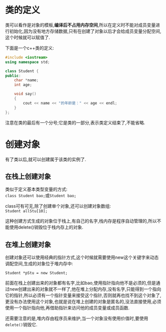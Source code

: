 # 类的定义    

类可以看作是对象的模板,**编译后不占用内存空间**,所以在定义时不能对成员变量进行初始化,因为没有地方存储数据,只有在创建了对象以后才会给成员变量分配空间,这个时候就可以赋值了.    

下面是一个c++类的定义:    

```c++
#include <iostream>  
using namespace std;

class Student {
public:
	char *name;
	int age;

	void say()
	{
		cout << name << "的年龄是：" << age << endl;
	}
};

```    

注意在类的最后有一个分号;它是类的一部分,表示类定义结束了,不能省略.     

# 创建对象    

有了类以后,就可以创建属于该类的实例了.       

## 在栈上创建对象     
类似于定义基本类型变量的方式:    
`class Student bao;`或`Student bao;`      

class可有可无,除了创建单个对象,还可以创建对象数组:     
`Student allStu[10];`          

这种创建方式生成的对象位于栈上,有自己的名字,栈内存是程序自动管理的,所以不能使用delete()销毁位于栈内存上的对象.     


## 在堆上创建对象     

创建对象还可以使用经典的指针方式,这个时候就需要使用new这个关键字来动态调配空间,生成的对象位于堆内存中:    

`Student *pStu = new Student;`     

前面在栈上创建出来的对象都有名字,比如bao,使用指针指向他不是必须的,但是通过new创建出来的对象就不一样了,他在堆上分配内存,没有名字,只能得到一个指向它的指针,所以必须有一个指针变量来接受这个指针,否则就再也找不到这个对象了,更没有办法使用这个对象,也就是说在堆上创建的对象是匿名的,没法直接使用,必须使用一个指针指向他,再借助指针来访问他的成员变量或成员函数.     

还需要注意的是,堆内存由程序员来维护,当一个对象没有使用价值时,要使用`delete()`销毁它.     

